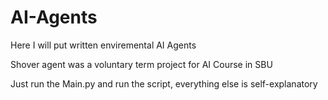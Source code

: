 # AI-Agents
Here I will put written enviremental AI Agents

Shover agent was a voluntary term project for AI Course in SBU

Just run the Main.py and run the script, everything else is self-explanatory
